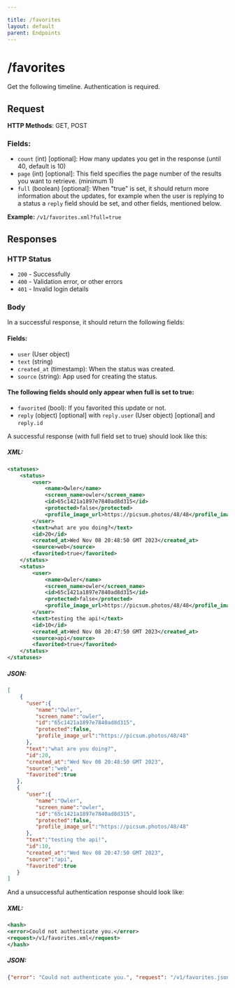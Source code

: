 ```yaml
---

title: /favorites
layout: default
parent: Endpoints
---
```

# /favorites

Get the following timeline. Authentication is required.
## Request
**HTTP Methods**: GET, POST
### Fields:
* `count` (int) [optional]: How many updates you get in the response (until 40, default is 10)
* `page` (int) [optional]: This field specifies the page number of the results you want to retrieve. (minimum 1)
* `full` (boolean) [optional]: When "true" is set, it should return more information about the updates, for example when the user is replying to a status a `reply` field should be set, and other fields, mentioned below.

**Example:** `/v1/favorites.xml?full=true`

## Responses

### HTTP Status
- `200` - Successfully 
- `400` - Validation error, or other errors
- `401` - Invalid login details

### Body

In a successful response, it should return the following fields:

#### Fields:
* `user` (User object)
* `text` (string)
* `created_at` (timestamp): When the status was created.
* `source` (string): App used for creating the status.
#### The following fields should only appear when full is set to true:
* `favorited` (bool): If you favorited this update or not.
* `reply` (object) [optional] with `reply.user` (User object) [optional] and `reply.id`

A successful response (with full field set to true) should look like this:

##### XML:
```xml
<statuses>
    <status>
        <user>
            <name>Owler</name>
            <screen_name>owler</screen_name>
            <id>65c1421a1897e7840ad8d315</id>
            <protected>false</protected>
            <profile_image_url>https://picsum.photos/48/48</profile_image_url>
        </user>
        <text>what are you doing?</text>
        <id>20</id>
        <created_at>Wed Nov 08 20:48:50 GMT 2023</created_at>
        <source>web</source>
        <favorited>true</favorited>
    </status>
    <status>
        <user>
            <name>Owler</name>
            <screen_name>owler</screen_name>
            <id>65c1421a1897e7840ad8d315</id>
            <protected>false</protected>
            <profile_image_url>https://picsum.photos/48/48</profile_image_url>
        </user>
        <text>testing the api!</text>
        <id>10</id>
        <created_at>Wed Nov 08 20:47:50 GMT 2023</created_at>
        <source>api</source>
        <favorited>true</favorited>
    </status>
</statuses>
```

##### JSON:
```json
[
    {
      "user":{
         "name":"Owler",
         "screen_name":"owler",
         "id":"65c1421a1897e7840ad8d315",
         "protected":false,
         "profile_image_url":"https://picsum.photos/48/48"
      },
      "text":"what are you doing?",
      "id":20,
      "created_at":"Wed Nov 08 20:48:50 GMT 2023",
      "source":"web",
      "favorited":true
   },
   {
      "user":{
         "name":"Owler",
         "screen_name":"owler",
         "id":"65c1421a1897e7840ad8d315",
         "protected":false,
         "profile_image_url":"https://picsum.photos/48/48"
      },
      "text":"testing the api!",
      "id":10,
      "created_at":"Wed Nov 08 20:47:50 GMT 2023",
      "source":"api",
      "favorited":true
   }
]
```


And a unsuccessful authentication response should look like:


##### XML:
```xml
<hash>
<error>Could not authenticate you.</error>
<request>/v1/favorites.xml</request>
</hash>
```

##### JSON:
```json
{"error": "Could not authenticate you.", "request": "/v1/favorites.json"}
```